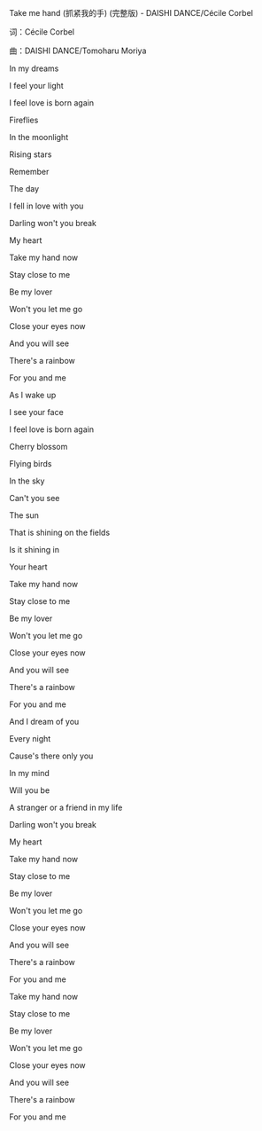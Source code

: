 Take me hand (抓紧我的手) (完整版) - DAISHI DANCE/Cécile Corbel

词：Cécile Corbel

曲：DAISHI DANCE/Tomoharu Moriya

In my dreams

I feel your light

I feel love is born again

Fireflies

In the moonlight

Rising stars

Remember

The day

I fell in love with you

Darling won't you break

My heart

Take my hand now

Stay close to me

Be my lover

Won't you let me go

Close your eyes now

And you will see

There's a rainbow

For you and me

As I wake up

I see your face

I feel love is born again

Cherry blossom

Flying birds

In the sky

Can't you see

The sun

That is shining on the fields

Is it shining in

Your heart

Take my hand now

Stay close to me

Be my lover

Won't you let me go

Close your eyes now

And you will see

There's a rainbow

For you and me

And I dream of you

Every night

Cause's there only you

In my mind

Will you be

A stranger or a friend in my life

Darling won't you break

My heart

Take my hand now

Stay close to me

Be my lover

Won't you let me go

Close your eyes now

And you will see

There's a rainbow

For you and me

Take my hand now

Stay close to me

Be my lover

Won't you let me go

Close your eyes now

And you will see

There's a rainbow

For you and me